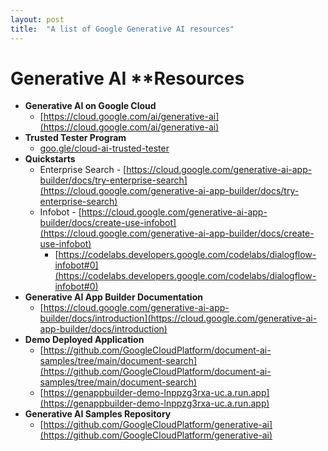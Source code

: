 ```yaml
---
layout: post
title:  "A list of Google Generative AI resources"
---
```


# Generative AI **Resources



* **Generative AI on Google Cloud**
    * [https://cloud.google.com/ai/generative-ai](https://cloud.google.com/ai/generative-ai)
* **Trusted Tester Program**
    * [goo.gle/cloud-ai-trusted-tester](http://goo.gle/cloud-ai-trusted-tester)
* **Quickstarts**
    * Enterprise Search - [https://cloud.google.com/generative-ai-app-builder/docs/try-enterprise-search](https://cloud.google.com/generative-ai-app-builder/docs/try-enterprise-search)
    * Infobot - [https://cloud.google.com/generative-ai-app-builder/docs/create-use-infobot](https://cloud.google.com/generative-ai-app-builder/docs/create-use-infobot)
        * [https://codelabs.developers.google.com/codelabs/dialogflow-infobot#0](https://codelabs.developers.google.com/codelabs/dialogflow-infobot#0) 
* **Generative AI App Builder Documentation**
    * [https://cloud.google.com/generative-ai-app-builder/docs/introduction](https://cloud.google.com/generative-ai-app-builder/docs/introduction)
* **Demo Deployed Application**
    * [https://github.com/GoogleCloudPlatform/document-ai-samples/tree/main/document-search](https://github.com/GoogleCloudPlatform/document-ai-samples/tree/main/document-search)
    * [https://genappbuilder-demo-lnppzg3rxa-uc.a.run.app](https://genappbuilder-demo-lnppzg3rxa-uc.a.run.app)
* **Generative AI Samples Repository**
    * [https://github.com/GoogleCloudPlatform/generative-ai](https://github.com/GoogleCloudPlatform/generative-ai)
